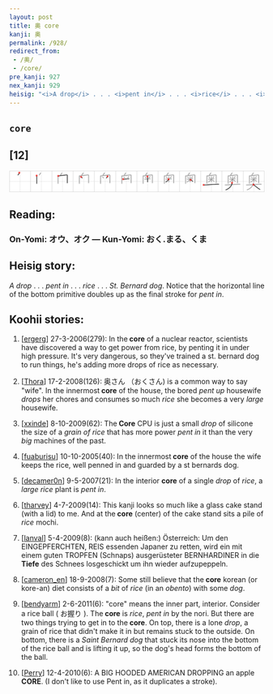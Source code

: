 ```yaml
---
layout: post
title: 奥 core
kanji: 奥
permalink: /928/
redirect_from:
 - /奥/
 - /core/
pre_kanji: 927
nex_kanji: 929
heisig: "<i>A drop</i> . . . <i>pent in</i> . . . <i>rice</i> . . . <i>St. Bernard dog</i>. Notice that the horizontal line of the bottom primitive doubles up as the final stroke for <i>pent in</i>."
---
```


## `core`

## [12]

<div class="stroke"><img src="../images/E5A5A5.png" /></div>

## Reading:

### On-Yomi: オウ、オク &mdash; Kun-Yomi: おく.まる、くま

## Heisig story:

<i>A drop</i> . . . <i>pent in</i> . . . <i>rice</i> . . . <i>St. Bernard dog</i>. Notice that the horizontal line of the bottom primitive doubles up as the final stroke for <i>pent in</i>.

## Koohii stories:

1) [<a href="http://kanji.koohii.com/profile/ergerg">ergerg</a>] 27-3-2006(279): In the<strong> core</strong> of a nuclear reactor, scientists have discovered a way to get power from rice, by penting it in under high pressure. It&#039;s very dangerous, so they&#039;ve trained a st. bernard dog to run things, he&#039;s adding more drops of rice as necessary.

2) [<a href="http://kanji.koohii.com/profile/Thora">Thora</a>] 17-2-2008(126): 奥さん （おくさん) is a common way to say &quot;wife&quot;. In the innermost<strong> core</strong> of the house, the bored <em>pent up</em> housewife <em>drops</em> her chores and consumes so much <em>rice</em> she becomes a very <em>large</em> housewife.

3) [<a href="http://kanji.koohii.com/profile/xxinde">xxinde</a>] 8-10-2009(62): The<strong> Core</strong> CPU is just a small <em>drop</em> of silicone the size of a <em>grain of rice</em> that has more power <em>pent in</em> it than the very <em>big</em> machines of the past.

4) [<a href="http://kanji.koohii.com/profile/fuaburisu">fuaburisu</a>] 10-10-2005(40): In the innermost<strong> core</strong> of the house the wife keeps the rice, well penned in and guarded by a st bernards dog.

5) [<a href="http://kanji.koohii.com/profile/decamer0n">decamer0n</a>] 9-5-2007(21): In the interior <strong>core</strong> of a single <em>drop</em> of <em>rice</em>, a <em>large</em> <em>rice</em> plant is <em>pent in</em>.

6) [<a href="http://kanji.koohii.com/profile/tharvey">tharvey</a>] 4-7-2009(14): This kanji looks so much like a glass cake stand (with a lid) to me. And at the<strong> core</strong> (center) of the cake stand sits a pile of <em>rice</em> mochi.

7) [<a href="http://kanji.koohii.com/profile/lanval">lanval</a>] 5-4-2009(8): (kann auch heißen:) Österreich: Um den EINGEPFERCHTEN, REIS essenden Japaner zu retten, wird ein mit einem guten TROPFEN (Schnaps) ausgerüsteter BERNHARDINER in die <strong>Tiefe</strong> des Schnees losgeschickt um ihn wieder aufzupeppeln.

8) [<a href="http://kanji.koohii.com/profile/cameron_en">cameron_en</a>] 18-9-2008(7): Some still believe that the<strong> core</strong> korean (or kore-an) diet consists of a <em>bit</em> of <em>rice</em> (in an <em>obento</em>) with some <em>dog</em>.

9) [<a href="http://kanji.koohii.com/profile/bendyarm">bendyarm</a>] 2-6-2011(6): &quot;core&quot; means the inner part, interior. Consider a rice ball ( お握り ). The<strong> core</strong> is <em>rice</em>, <em>pent in</em> by the nori. But there are two things trying to get in to the<strong> core</strong>. On top, there is a lone <em>drop</em>, a grain of rice that didn&#039;t make it in but remains stuck to the outside. On bottom, there is a <em>Saint Bernard dog</em> that stuck its nose into the bottom of the rice ball and is lifting it up, so the dog&#039;s head forms the bottom of the ball.

10) [<a href="http://kanji.koohii.com/profile/Perry">Perry</a>] 12-4-2010(6): A BIG HOODED AMERICAN DROPPING an apple<strong> CORE</strong>. (I don&#039;t like to use Pent in, as it duplicates a stroke).
